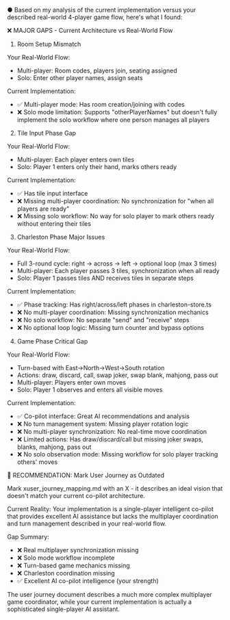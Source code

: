 ● Based on my analysis of the current implementation versus your described real-world 4-player game flow, here's what I found:

  ❌ MAJOR GAPS - Current Architecture vs Real-World Flow

  1. Room Setup Mismatch

  Your Real-World Flow:
  - Multi-player: Room codes, players join, seating assigned
  - Solo: Enter other player names, assign seats

  Current Implementation:
  - ✅ Multi-player mode: Has room creation/joining with codes
  - ❌ Solo mode limitation: Supports "otherPlayerNames" but doesn't fully implement the solo workflow where one person manages all players

  2. Tile Input Phase Gap

  Your Real-World Flow:
  - Multi-player: Each player enters own tiles
  - Solo: Player 1 enters only their hand, marks others ready

  Current Implementation:
  - ✅ Has tile input interface
  - ❌ Missing multi-player coordination: No synchronization for "when all players are ready"
  - ❌ Missing solo workflow: No way for solo player to mark others ready without entering their tiles

  3. Charleston Phase Major Issues

  Your Real-World Flow:
  - Full 3-round cycle: right → across → left → optional loop (max 3 times)
  - Multi-player: Each player passes 3 tiles, synchronization when all ready
  - Solo: Player 1 passes tiles AND receives tiles in separate steps

  Current Implementation:
  - ✅ Phase tracking: Has right/across/left phases in charleston-store.ts
  - ❌ No multi-player coordination: Missing synchronization mechanics
  - ❌ No solo workflow: No separate "send" and "receive" steps
  - ❌ No optional loop logic: Missing turn counter and bypass options

  4. Game Phase Critical Gap

  Your Real-World Flow:
  - Turn-based with East→North→West→South rotation
  - Actions: draw, discard, call, swap joker, swap blank, mahjong, pass out
  - Multi-player: Players enter own moves
  - Solo: Player 1 observes and enters all visible moves

  Current Implementation:
  - ✅ Co-pilot interface: Great AI recommendations and analysis
  - ❌ No turn management system: Missing player rotation logic
  - ❌ No multi-player synchronization: No real-time move coordination
  - ❌ Limited actions: Has draw/discard/call but missing joker swaps, blanks, mahjong, pass out
  - ❌ No solo observation mode: Missing workflow for solo player tracking others' moves

  🎯 RECOMMENDATION: Mark User Journey as Outdated

  Mark xuser_journey_mapping.md with an X - it describes an ideal vision that doesn't match your current co-pilot architecture.

  Current Reality: Your implementation is a single-player intelligent co-pilot that provides excellent AI assistance but lacks the multiplayer coordination and turn management described in your real-world flow.

  Gap Summary:
  - ❌ Real multiplayer synchronization missing
  - ❌ Solo mode workflow incomplete
  - ❌ Turn-based game mechanics missing
  - ❌ Charleston coordination missing
  - ✅ Excellent AI co-pilot intelligence (your strength)

  The user journey document describes a much more complex multiplayer game coordinator, while your current implementation is actually a sophisticated single-player AI assistant.